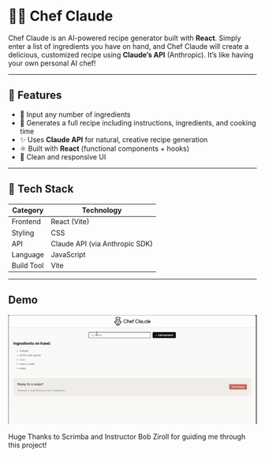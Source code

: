 # 🧑‍🍳 Chef Claude

Chef Claude is an AI-powered recipe generator built with **React**. Simply enter a list of ingredients you have on hand, and Chef Claude will create a delicious, customized recipe using **Claude’s API** (Anthropic). It’s like having your own personal AI chef!

---

## 🚀 Features

- 🥕 Input any number of ingredients  
- 🍲 Generates a full recipe including instructions, ingredients, and cooking time  
- ✨ Uses **Claude API** for natural, creative recipe generation  
- ⚛️ Built with **React** (functional components + hooks)  
- 📱 Clean and responsive UI  

---

## 🧰 Tech Stack

| Category | Technology |
|-----------|-------------|
| Frontend | React (Vite) |
| Styling | CSS  |
| API | Claude API (via Anthropic SDK) |
| Language | JavaScript |
| Build Tool | Vite |

---

## Demo
![A look at how it works](Chef-Claude.gif)

Huge Thanks to Scrimba and Instructor Bob Ziroll for guiding me through this project!
